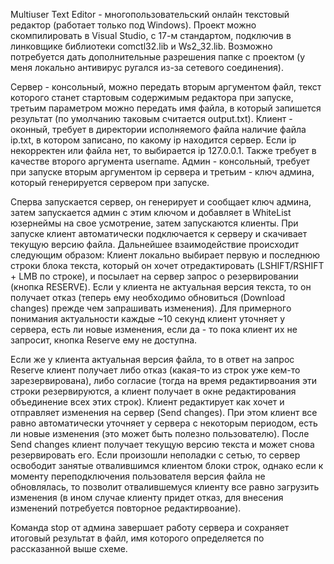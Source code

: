 Multiuser Text Editor - многопользовательский онлайн текстовый редактор (работает только под Windows). Проект можно скомпилировать в Visual Studio, с 17-м стандартом, подключив в линковщике библиотеки comctl32.lib и Ws2_32.lib. Возможно потребуется дать дополнительные разрешения папке с проектом (у меня локально антивирус ругался из-за сетевого соединения).

Сервер - консольный, можно передать вторым аргументом файл, текст которого станет стартовым содержимым редактора при запуске, третьим параметром можно передать имя файла, в который запишется результат (по умолчанию таковым считается output.txt). Клиент - оконный, требует в директории исполняемого файла наличие файла ip.txt, в котором записано, по какому ip находится сервер. Если ip некорректен или файла нет, то выбирается ip 127.0.0.1. Также требует в качестве второго аргумента username. Админ - консольный, требует при запуске вторым аргументом ip сервера и третьим - ключ админа, который генерируется сервером при запуске.

Сперва запускается сервер, он генерирует и сообщает ключ админа, затем запускается админ с этим ключом и добавляет в WhiteList юзернеймы на свое усмотрение, затем запускаются клиенты. При запуске клиент автоматически подключается к серверу и скачивает текущую версию файла. Дальнейшее взаимодействие происходит следующим образом:
Клиент локально выбирает первую и последнюю строки блока текста, который он хочет отредактировать (LSHIFT/RSHIFT + LMB по строке), и посылает на сервер запрос о резервировании (кнопка RESERVE). Если у клиента не актуальная версия текста, то он получает отказ (теперь ему необходимо обновиться (Download changes) прежде чем запрашивать изменения). Для примерного понимания актуальности каждые ~10 секунд клиент уточняет у сервера, есть ли новые изменения, если да - то пока клиент их не запросит, кнопка Reserve ему не доступна.

Если же у клиента актуальная версия файла, то в ответ на запрос Reserve клиент получает либо отказ (какая-то из строк уже кем-то зарезервирована), либо согласие (тогда на время редактирвоания эти строки резервируются, а клиент получает в окне редактирования объединение всех этих строк). Клиент редактирует как хочет и отправляет изменения на сервер (Send changes). При этом клиент все равно автоматически уточняет у сервера с некоторым периодом, есть ли новые изменения (это может быть полезно пользователю). После Send changes клиент получает текущую версию текста и может снова резервировать его. Если произошли неполадки с сетью, то сервер освободит занятые отвалившимся клиентом блоки строк, однако если к моменту переподключения пользователя версия файла не обновлялась, то позволит отвалившемуся клиенту все равно загрузить изменения (в ином случае клиенту придет отказ, для внесения изменений потребуется повторное редактирвоание).

Команда stop от админа завершает работу сервера и сохраняет итоговый результат в файл, имя которого определяется по рассказанной выше схеме.
